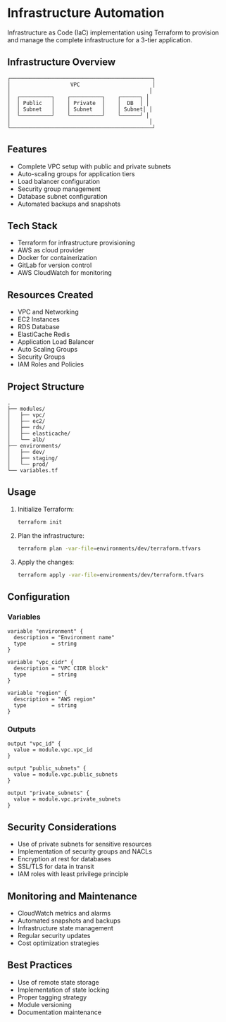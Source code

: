 # Infrastructure Automation

Infrastructure as Code (IaC) implementation using Terraform to provision and manage the complete infrastructure for a 3-tier application.

## Infrastructure Overview

```
┌─────────────────────────────────────────────┐
│                   VPC                       │
│                                            │
│  ┌──────────┐    ┌──────────┐    ┌──────┐ │
│  │ Public   │    │ Private  │    │  DB  │ │
│  │ Subnet   │    │ Subnet   │    │ Subnet│ │
│  └──────────┘    └──────────┘    └──────┘ │
│                                            │
└─────────────────────────────────────────────┘
```

## Features

- Complete VPC setup with public and private subnets
- Auto-scaling groups for application tiers
- Load balancer configuration
- Security group management
- Database subnet configuration
- Automated backups and snapshots

## Tech Stack

- Terraform for infrastructure provisioning
- AWS as cloud provider
- Docker for containerization
- GitLab for version control
- AWS CloudWatch for monitoring

## Resources Created

- VPC and Networking
- EC2 Instances
- RDS Database
- ElastiCache Redis
- Application Load Balancer
- Auto Scaling Groups
- Security Groups
- IAM Roles and Policies

## Project Structure

```
.
├── modules/
│   ├── vpc/
│   ├── ec2/
│   ├── rds/
│   ├── elasticache/
│   └── alb/
├── environments/
│   ├── dev/
│   ├── staging/
│   └── prod/
└── variables.tf
```

## Usage

1. Initialize Terraform:
   ```bash
   terraform init
   ```

2. Plan the infrastructure:
   ```bash
   terraform plan -var-file=environments/dev/terraform.tfvars
   ```

3. Apply the changes:
   ```bash
   terraform apply -var-file=environments/dev/terraform.tfvars
   ```

## Configuration

### Variables

```hcl
variable "environment" {
  description = "Environment name"
  type        = string
}

variable "vpc_cidr" {
  description = "VPC CIDR block"
  type        = string
}

variable "region" {
  description = "AWS region"
  type        = string
}
```

### Outputs

```hcl
output "vpc_id" {
  value = module.vpc.vpc_id
}

output "public_subnets" {
  value = module.vpc.public_subnets
}

output "private_subnets" {
  value = module.vpc.private_subnets
}
```

## Security Considerations

- Use of private subnets for sensitive resources
- Implementation of security groups and NACLs
- Encryption at rest for databases
- SSL/TLS for data in transit
- IAM roles with least privilege principle

## Monitoring and Maintenance

- CloudWatch metrics and alarms
- Automated snapshots and backups
- Infrastructure state management
- Regular security updates
- Cost optimization strategies

## Best Practices

- Use of remote state storage
- Implementation of state locking
- Proper tagging strategy
- Module versioning
- Documentation maintenance

